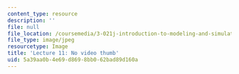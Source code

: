 ```yaml
---
content_type: resource
description: ''
file: null
file_location: /coursemedia/3-021j-introduction-to-modeling-and-simulation-spring-2012/5a39aa0b4e69d8698bb062bad89d160a_No-Video-th.jpg
file_type: image/jpeg
resourcetype: Image
title: 'Lecture 11: No video thumb'
uid: 5a39aa0b-4e69-d869-8bb0-62bad89d160a
---
```

